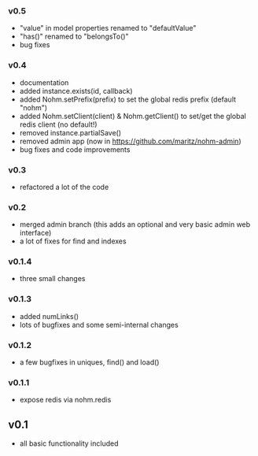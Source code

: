 ### v0.5
   - "value" in model properties renamed to "defaultValue"
   - "has()" renamed to "belongsTo()"
   - bug fixes

### v0.4

   - documentation
   - added instance.exists(id, callback)
   - added Nohm.setPrefix(prefix) to set the global redis prefix (default "nohm")
   - added Nohm.setClient(client) & Nohm.getClient() to set/get the global redis client (no default!)
   - removed instance.partialSave()
   - removed admin app (now in https://github.com/maritz/nohm-admin)
   - bug fixes and code improvements

### v0.3

   - refactored a lot of the code

### v0.2

   - merged admin branch (this adds an optional and very basic admin web interface)
   - a lot of fixes for find and indexes

### v0.1.4

   - three small changes

### v0.1.3

   - added numLinks()
   - lots of bugfixes and some semi-internal changes

### v0.1.2

   - a few bugfixes in uniques, find() and load()

### v0.1.1

   - expose redis via nohm.redis

## v0.1

   - all basic functionality included

